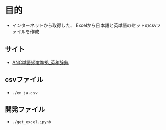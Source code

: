 # 目的
- インターネットから取得した、 Excelから日本語と英単語のセットのcsvファイルを作成
## サイト
- [ANC単語頻度準拠_英和辞典](https://www.jamsystem.com/ancdic/index.html)
## csvファイル
- `./en_ja.csv`
## 開発ファイル
- `./get_excel.ipynb`
